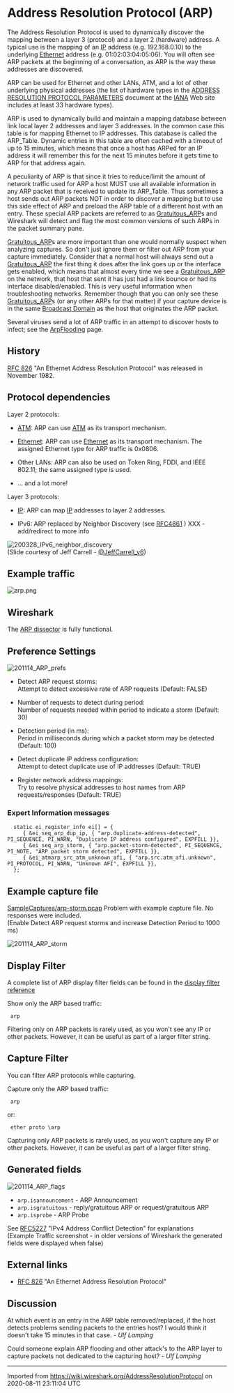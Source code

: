 # Address Resolution Protocol (ARP)

The Address Resolution Protocol is used to dynamically discover the mapping between a layer 3 (protocol) and a layer 2 (hardware) address. A typical use is the mapping of an [IP](/Internet_Protocol) address (e.g. 192.168.0.10) to the underlying [Ethernet](/Ethernet) address (e.g. 01:02:03:04:05:06). You will often see ARP packets at the beginning of a conversation, as ARP is the way these addresses are discovered.

ARP can be used for Ethernet and other LANs, ATM, and a lot of other underlying physical addresses (the list of hardware types in the [ADDRESS RESOLUTION PROTOCOL PARAMETERS](http://www.iana.org/assignments/arp-parameters) document at the [IANA](/IANA) Web site includes at least 33 hardware types).

ARP is used to dynamically build and maintain a mapping database between link local layer 2 addresses and layer 3 addresses. In the common case this table is for mapping Ethernet to IP addresses. This database is called the ARP_Table. Dynamic entries in this table are often cached with a timeout of up to 15 minutes, which means that once a host has ARPed for an IP address it will remember this for the next 15 minutes before it gets time to ARP for that address again.

A peculiarity of ARP is that since it tries to reduce/limit the amount of network traffic used for ARP a host MUST use all available information in any ARP packet that is received to update its ARP_Table. Thus sometimes a host sends out ARP packets NOT in order to discover a mapping but to use this side effect of ARP and preload the ARP table of a different host with an entry. These special ARP packets are referred to as [Gratuitous\_ARP](/Gratuitous_ARP)s and Wireshark will detect and flag the most common versions of such ARPs in the packet summary pane.

[Gratuitous\_ARP](/Gratuitous_ARP)s are more important than one would normally suspect when analyzing captures. So don't just ignore them or filter out ARP from your capture immediately. Consider that a normal host will always send out a [Gratuitous\_ARP](/Gratuitous_ARP) the first thing it does after the link goes up or the interface gets enabled, which means that almost every time we see a [Gratuitous\_ARP](/Gratuitous_ARP) on the network, that host that sent it has just had a link bounce or had its interface disabled/enabled. This is very useful information when troubleshooting networks. Remember though that you can only see these [Gratuitous\_ARP](/Gratuitous_ARP)s (or any other ARPs for that matter) if your capture device is in the same [Broadcast Domain](/Broadcast) as the host that originates the ARP packet.

Several viruses send a lot of ARP traffic in an attempt to discover hosts to infect; see the [ArpFlooding](/ArpFlooding) page.

## History

[RFC 826](https://tools.ietf.org/html/rfc826) "An Ethernet Address Resolution Protocol" was released in November 1982.

## Protocol dependencies

Layer 2 protocols:

  - [ATM](/ATM): ARP can use [ATM](/ATM) as its transport mechanism.

  - [Ethernet](/Ethernet): ARP can use [Ethernet](/Ethernet) as its transport mechanism. The assigned Ethernet type for ARP traffic is 0x0806.

  - Other LANs: ARP can also be used on Token Ring, FDDI, and IEEE 802.11; the same assigned type is used.

  - ... and a lot more\!

Layer 3 protocols:

  - [IP](/Internet_Protocol): ARP can map [IP](/Internet_Protocol) addresses to layer 2 addresses.  

  - IPv6: ARP replaced by Neighbor Discovery  (see [RFC4861](https://tools.ietf.org/html/rfc4861) )  XXX - add/redirect to more info

![200328_IPv6_neighbor_discovery](uploads/c525a517eb2870b6c53d5e93f5ed3ca9/200328_IPv6_neighbor_discovery.jpg)  
(Slide courtesy of Jeff Carrell - [@JeffCarrell_v6](https://twitter.com/jeffcarrell_v6))  

## Example traffic

![arp.png](uploads/__moin_import__/attachments/AddressResolutionProtocol/arp.png "arp.png")

## Wireshark

The [ARP dissector](https://gitlab.com/wireshark/wireshark/-/blob/master/epan/dissectors/packet-arp.c) is fully functional.

## Preference Settings

![201114_ARP_prefs](uploads/4b9b45bc352e349b964d69e641fc0085/201114_ARP_prefs.png)  
  
 - Detect ARP request storms:  
Attempt to detect excessive rate of ARP requests     (Default: FALSE)

 - Number of requests to detect during period:  
Number of requests needed within period to indicate a storm   (Default: 30)

 - Detection period (in ms):  
Period in milliseconds during which a packet storm may be detected   (Default: 100)

 - Detect duplicate IP address configuration:  
Attempt to detect duplicate use of IP addresses   (Default: TRUE)

 - Register network address mappings:  
Try to resolve physical addresses to host names from ARP requests/responses   (Default: TRUE)

### Expert Information messages
```
  static ei_register_info ei[] = {
     { &ei_seq_arp_dup_ip, { "arp.duplicate-address-detected", PI_SEQUENCE, PI_WARN, "Duplicate IP address configured", EXPFILL }},
     { &ei_seq_arp_storm, { "arp.packet-storm-detected", PI_SEQUENCE, PI_NOTE, "ARP packet storm detected", EXPFILL }},
     { &ei_atmarp_src_atm_unknown_afi, { "arp.src.atm_afi.unknown", PI_PROTOCOL, PI_WARN, "Unknown AFI", EXPFILL }},
  };
```



## Example capture file

[SampleCaptures/arp-storm.pcap](uploads/__moin_import__/attachments/SampleCaptures/arp-storm.pcap) Problem with example capture file. No responses were included.  
(Enable Detect ARP request storms and increase Detection Period to 1000 ms)  

![201114_ARP_storm](uploads/ba37befeeaad5a2bd67e965a7252de75/201114_ARP_storm.png)

## Display Filter

A complete list of ARP display filter fields can be found in the [display filter reference](http://www.wireshark.org/docs/dfref/a/arp.html)

Show only the ARP based traffic:

``` 
 arp 
```

Filtering only on ARP packets is rarely used, as you won't see any IP or other packets. However, it can be useful as part of a larger filter string.

## Capture Filter

You can filter ARP protocols while capturing.

Capture only the ARP based traffic:

``` 
 arp 
```

or:

``` 
 ether proto \arp 
```

Capturing only ARP packets is rarely used, as you won't capture any IP or other packets. However, it can be useful as part of a larger filter string.

## Generated fields  
![201114_ARP_flags](uploads/1521d85cd5f866d00b3e81d204e4f5ff/201114_ARP_flags.png)
  
 - `arp.isannouncement` - ARP Announcement
 - `arp.isgratuitous`   - reply/gratuitous ARP or request/gratuitous ARP
 - `arp.isprobe`        - ARP Probe
  
See [RFC5227](https://tools.ietf.org/html/rfc5227) "IPv4 Address Conflict Detection" for explanations  
(Example Traffic screenshot - in older versions of Wireshark the generated fields were displayed when false)

## External links

  - [RFC 826](http://www.ietf.org/rfc/rfc826.txt) "An Ethernet Address Resolution Protocol"

## Discussion

At which event is an entry in the ARP table removed/replaced, if the host detects problems sending packets to the entries host? I would think it doesn't take 15 minutes in that case. - *Ulf Lamping*

Could someone explain ARP flooding and other attack's to the ARP layer to capture packets not dedicated to the capturing host? - *Ulf Lamping*

---

Imported from https://wiki.wireshark.org/AddressResolutionProtocol on 2020-08-11 23:11:04 UTC
